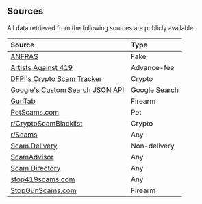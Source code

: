 ## Sources
All data retrieved from the following sources are publicly available.

Source | Type
:--- |:---
[ANFRAS](https://anfras.com/fakeshops/) | Fake
[Artists Against 419](https://db.aa419.org/fakebankslist.php) | Advance-fee
[DFPI's Crypto Scam Tracker](https://dfpi.ca.gov/crypto-scams/) | Crypto
[Google's Custom Search JSON API](https://developers.google.com/custom-search/v1/introduction) | Google Search
[GunTab](https://www.guntab.com/scam-websites) | Firearm
[PetScams.com](https://petscams.com/) | Pet
[r/CryptoScamBlacklist](https://www.reddit.com/r/CryptoScamBlacklist/) | Crypto
[r/Scams](https://www.reddit.com/r/Scams/) | Any
[Scam.Delivery](https://scam.delivery/) | Non-delivery
[ScamAdvisor](https://www.scamadviser.com/) | Any
[Scam Directory](https://scam.directory/) | Any
[stop419scams.com](https://www.stop419scams.com/) | Any
[StopGunScams.com](https://stopgunscams.com/) | Firearm

